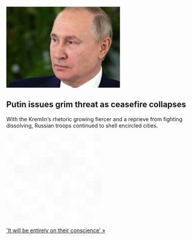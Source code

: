 
![Putin issues grim threat as ceasefire collapses](./20220306055857.png)
## Putin issues grim threat as ceasefire collapses

With the Kremlin’s rhetoric growing fiercer and a reprieve from fighting dissolving, Russian troops continued to shell encircled cities.

![pic](../square_bg.png)

['It will be entirely on their conscience' »](https://www.yahoo.com/news/reports-russia-observe-ceasefire-2-070133818.html)
